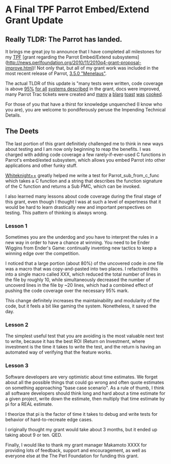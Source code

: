 # A Final TPF Parrot Embed/Extend Grant Update

## Really TLDR: The Parrot has landed.

It brings me great joy to announce that I have completed all milestones for my
[TPF](http://perlfoundation.org) [grant regarding the Parrot Embed/Extend subsystems]
(http://news.perlfoundation.org/2010/11/2010q4-grant-proposal-improve.html)!
Not only that, but all of my grant work was included in the most recent release of
Parrot, [3.5.0 "Menelaus"](http://parrot.org/news/2011/Parrot-3.5.0).

The actual TLDR of this update is "many tests were written, code coverage is
above [95%](http://tapir2.ro.vutbr.cz/cover/latest-c_cover/src-embed-api-c.html)
[for all](http://tapir2.ro.vutbr.cz/cover/latest-c_cover/src-extend-c.html)
[systems described]( http://tapir2.ro.vutbr.cz/cover/latest-c_cover/src-extend-vtable-c.html)
in the grant, docs were improved, many
Parrot Trac tickets were created and [many](http://leto.net/dukeleto.pl/2010/12/parrot-embed-grant-update-1.html) [a](http://leto.net/dukeleto.pl/2011/01/parrot-embed-grant-update-2.html) [blarg](http://leto.net/dukeleto.pl/2011/02/parrot-embed-grant-update-3-now-with-dragons.html) [toast](http://leto.net/perl/2011/04/parrot-embed-grant-update-4-the-journey-continues.html) [was](http://leto.net/dukeleto.pl/2011/04/parrot-embed-grant-update-5-zen-pebbles.html) [cooked](http://leto.net/dukeleto.pl/2011/05/parrot-embed-grant-update-6-still-hackin-less-slackin.html).

For those of you that have a thirst for knowledge unquenched (I know who you are),
you are welcome to pondiferously peruse the Impending Technical Details.

## The Deets

The last portion of this grant definitiely challenged me to think in new ways
about testing and I am now only beginning to reap the benefits. I was charged
with adding code coverage a few rarely-if-ever-used C functions in Parrot's
embed/exted subsystem, which allows you embed Parrot into other applications
and other funky stuff.

[Whiteknight++](http://whiteknight.blogspot.com) greatly helped me write a test for Parrot_sub_from_c_func which
takes a C function and a string that describes the function signature of the C
function and returns a Sub PMC, which can be invoked.

I also learned many lessons about code coverage during the final stage of this
grant, even though I thought I was at such a level of expertness that it would
be hard to learn drastically new and important perspectives on testing. This
pattern of thinking is always wrong.

### Lesson 1

Sometimes you are the underdog and you have to interpret the rules in a new way
in order to have a chance at winning. You need to be Ender Wiggins from Ender's
Game: continually inventing new tactics to keep a winning edge over the
competition.

I noticed that a large portion (about 80%) of the uncovered code in one file
was a macro that was copy-and-pasted into two places. I refactored this into a
single macro called XXX, which reduced the total number of lines in the file by
roughly 10, while simultaneously decreased the number of uncoverd lines in the
file by ~20 lines, which had a combined effect of pushing the code coverage
over the necessary 95% mark.

This change definitely increases the maintainability and modularity of the
code, but it feels a bit like gaming the system. Nonetheless, it saved the day.

### Lesson 2

The simplest useful test that you are avoiding is the most valuable next test to
write, because it has the best ROI (Return on Investment, where investment is the
time it takes to write the test, and the return is having an automated way of
verifying that the feature works.

### Lesson 3

Software developers are very optimistic about time estimates. We forget about all
the possible things that could go wrong and often quote estimates on something
approaching "base case scenario". As a rule of thumb, I think all software developers
should think long and hard about a time estimate for a given project, write down
the estimate, then multiply that time estimate by pi for a REAL estimate.

I theorize that pi is the factor of time it takes to debug and write tests for
behavior of hard-to-recreate edge cases.

I originally thought my grant would take about 3 months, but it ended up taking about
9 or ten. QED.

Finally, I would like to thank my grant manager Makamoto XXXX for providing
lots of feedback, support and encouragement, as well as everyone else at the
The Perl Foundation for funding this grant.
